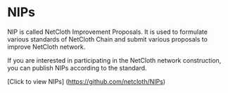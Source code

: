 # NIPs

NIP is called NetCloth Improvement Proposals. It is used to formulate various standards of NetCloth Chain and submit various proposals to improve NetCloth network.

If you are interested in participating in the NetCloth network construction, you can publish NIPs according to the standard.

[Click to view NIPs] (https://github.com/netcloth/NIPs)